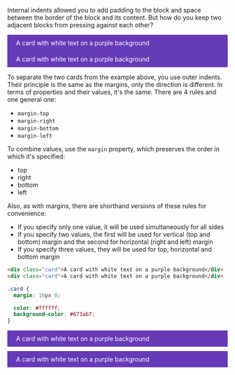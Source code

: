 
Internal indents allowed you to add padding to the block and space between the border of the block and its content. But how do you keep two adjacent blocks from pressing against each other?

<div class="hexlet-basics-example mt-3" style="background-color: #673ab7;color: #fff;padding: 10px 0 10px 20px!important;border:0!important;">
  A card with white text on a purple background
</div>
<div class="hexlet-basics-example mb-3" style="background-color: #673ab7;color: #fff;padding: 10px 0 10px 20px!important;border:0!important;">
  A card with white text on a purple background
</div>

To separate the two cards from the example above, you use outer indents. Their principle is the same as the margins, only the direction is different. In terms of properties and their values, it's the same. There are 4 rules and one general one:

* `margin-top`
* `margin-right`
* `margin-bottom`
* `margin-left`

To combine values, use the `margin` property, which preserves the order in which it's specified:

* top
* right
* bottom
* left

Also, as with margins, there are shorthand versions of these rules for convenience:

* If you specify only one value, it will be used simultaneously for all sides
* If you specify two values, the first will be used for vertical (top and bottom) margin and the second for horizontal (right and left) margin
* If you specify three values, they will be used for top, horizontal and bottom margin

```html
<div class="card">A card with white text on a purple background</div>
<div class="card">A card with white text on a purple background</div>
```

```css
.card {
  margin: 10px 0;

  color: #ffffff;
  background-color: #673ab7;
}
```

<div class="hexlet-basics-example" style="background-color: #673ab7;color: #fff;padding: 10px 0 10px 20px!important;border:0!important;margin: 10px 0;">
  A card with white text on a purple background
</div>
<div class="hexlet-basics-example" style="background-color: #673ab7;color: #fff;padding: 10px 0 10px 20px!important;border:0!important;margin: 10px 0;">
  A card with white text on a purple background
</div>
